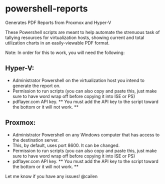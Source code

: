 # powershell-reports
Generates PDF Reports from Proxmox and Hyper-V

These Powershell scripts are meant to help automate the strenuous task of tallying resources for virtualization hosts,
showing current and total utilization charts in an easily-viewable PDF format.

Note: In order for this to work, you will need the following:

## Hyper-V:
- Administrator Powershell on the virtualization host you intend to generate the report on.
- Permission to run scripts (you can also copy and paste this, just make sure to have word wrap off before copying it into ISE or PS)
- pdflayer.com API key. ** You must add the API key to the script toward the bottom or it will not work. **
## Proxmox:
- Administrator Powershell on any Windows computer that has access to the destination server.
- This, by default, uses port 8600. It can be changed.
- Permission to run scripts (you can also copy and paste this, just make sure to have word wrap off before copying it into ISE or PS)
- pdflayer.com API key. ** You must add the API key to the script toward the bottom or it will not work. **

Let me know if you have any issues!
@cailen
